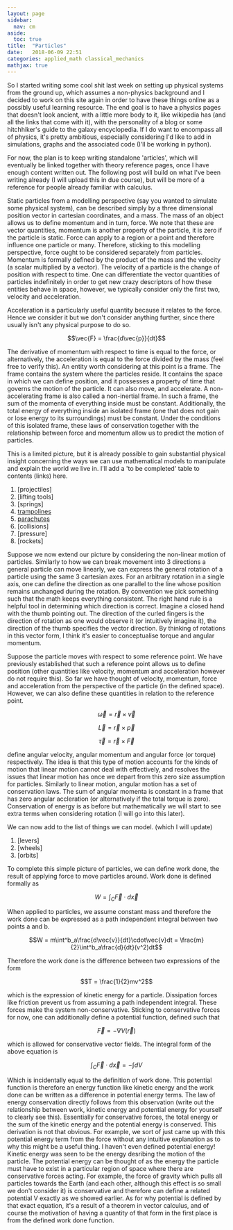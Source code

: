 ```yaml
---
layout: page
sidebar:
  nav: cm
aside:
  toc: true
title:  "Particles"
date:   2018-06-09 22:51
categories: applied_math classical_mechanics
mathjax: true
---
```


So I started writing some cool shit last week on setting up physical systems from the ground up, which assumes a non-physics background and I decided to work on this site again in order to have these things online as a possibly useful learning resource. The end goal is to have a physics pages that doesn't look ancient, with a little more body to it, like wikipedia has (and all the links that come with it), with the personality of a blog or some hitchhiker's guide to the galaxy encyclopedia. If I do want to encompass all of physics, it's pretty ambitious, especially considering I'd like to add in simulations, graphs and the associated code (I'll be working in python).

For now, the plan is to keep writing standalone 'articles', which will eventually be linked together with theory reference pages, once I have enough content written out. The following post will build on what I've been writing already (I will upload this in due course), but will be more of a reference for people already familiar with calculus.

Static particles from a modelling perspective (say you wanted to simulate some physical system), can be described simply by a three dimensional position vector in cartesian coordinates, and a mass. The mass of an object allows us to define momentum and in turn, force. We note that these are vector quantities, momentum is another property of the particle, it is zero if the particle is static. Force can apply to a region or a point and therefore influence one particle or many. Therefore, sticking to this modelling perspective, force ought to be considered separately from particles. Momentum is formally defined by the product of the mass and the velocity (a scalar multiplied by a vector). The velocity of a particle is the change of position with respect to time. One can differentiate the vector quantities of particles indefinitely in order to get new crazy descriptors of how these entities behave in space, however, we typically consider only the first two, velocity and acceleration.

Acceleration is a particularly useful quantity because it relates to the force. Hence we consider it but we don't consider anything further, since there usually isn't any physical purpose to do so.

$$\vec{F} = \frac{d\vec{p}}{dt}$$

The derivative of momentum with respect to time is equal to the force, or alternatively, the acceleration is equal to the force divided by the mass (feel free to verify this). An entity worth considering at this point is a frame. The frame contains the system where the particles reside. It contains the space in which we can define position, and it possesses a property of time that governs the motion of the particle. It can also move, and accelerate. A non-accelerating frame is also called a non-inertial frame. In such a frame, the sum of the momenta of everything inside must be constant. Additionally, the total energy of everything inside an isolated frame (one that does not gain or lose energy to its surroundings) must be constant. Under the conditions of this isolated frame, these laws of conservation together with the relationship between force and momentum allow us to predict the motion of particles.

This is a limited picture, but it is already possible to gain substantial physical insight concerning the ways we can use mathematical models to manipulate and explain the world we live in. I'll add a 'to be completed' table to contents (links) here.

1. [projectiles]
2. [lifting tools]
3. [springs]
4. [trampolines](https://ragnamus.github.io/applied_math/diff_eq/2016/10/09/ode-2.html)
5. [parachutes](https://ragnamus.github.io/applied_math/diff_eq/2016/10/10/ode-1.html)
6. [collisions]
7. [pressure]
8. [rockets]

Suppose we now extend our picture by considering the non-linear motion of particles. Similarly to how we can break movement into 3 directions a general particle can move linearly, we can express the general rotation of a particle using the same 3 cartesian axes. For an arbitrary rotation in a single axis, one can define the direction as one parallel to the line whose position remains unchanged during the rotation. By convention we pick something such that the math keeps everything consistent. The right hand rule is a helpful tool in determining which direction is correct. Imagine a closed hand with the thumb pointing out. The direction of the curled fingers is the direction of rotation as one would observe it (or intuitively imagine it), the direction of the thumb specifies the vector direction. By thinking of rotations in this vector form, I think it's easier to conceptualise torque and angular momentum.

Suppose the particle moves with respect to some reference point. We have previously established that such a reference point allows us to define position (other quantities like velocity, momentum and acceleration however do not require this). So far we have thought of velocity, momentum, force and acceleration from the perspective of the particle (in the defined space). However, we can also define these quantities in relation to the reference point.

$$\vec{\omega} = \vec{r} \times \vec{v}$$

$$\vec{L} = \vec{r} \times \vec{p}$$

$$\vec{\tau} = \vec{r} \times \vec{F}$$

define angular velocity, angular momentum and angular force (or torque) respectively. The idea is that this type of motion accounts for the kinds of motion that linear motion cannot deal with effectively, and resolves the issues that linear motion has once we depart from this zero size assumption for particles. Similarly to linear motion, angular motion has a set of conservation laws. The sum of angular momenta is constant in a frame that has zero angular accleration (or alternatively if the total torque is zero). Conservation of energy is as before but mathematically we will start to see extra terms when considering rotation (I will go into this later).

We can now add to the list of things we can model. (which I will update)

1. [levers]
2. [wheels]
3. [orbits]

To complete this simple picture of particles, we can define work done, the result of applying force to move particles around. Work done is defined formally as

$$W = \int_{C}\vec{F}\cdot d\vec{x}$$

When applied to particles, we assume constant mass and therefore the work done can be expressed as a path independent integral between two points a and b.

$$W = m\int^b_a\frac{d\vec{v}}{dt}\cdot\vec{v}dt = \frac{m}{2}\int^b_a\frac{d}{dt}(v^2)dt$$

Therefore the work done is the difference between two expressions of the form

$$T = \frac{1}{2}mv^2$$

which is the expression of kinetic energy for a particle. Dissipation forces like friction prevent us from assuming a path independent integral. These forces make the system non-conservative. Sticking to conservative forces for now, one can additionally define a potential function, defined such that

$$\vec{F} = -\nabla V(\vec{r})$$

which is allowed for conservative vector fields. The integral form of the above equation is

$$\int_{C} \vec{F}\cdot d\vec{x} = -\int dV$$

Which is incidentally equal to the definition of work done. This potential function is therefore an energy function like kinetic energy and the work done can be written as a difference in potential energy terms. The law of energy conservation directly follows from this observation (write out the relationship between work, kinetic energy and potential energy for yourself to clearly see this). Essentially for conservative forces, the total energy or the sum of the kinetic energy and the potential energy is conserved. This derivation is not that obvious. For example, we sort of just came up with this potential energy term from the force without any intuitive explanation as to why this might be a useful thing. I haven't even defined potential energy! Kinetic energy was seen to be the energy desribing the motion of the particle. The potential energy can be thought of as the energy the particle must have to exist in a particular region of space where there are conservative forces acting. For example, the force of gravity which pulls all particles towards the Earth (and each other, although this effect is so small we don't consider it) is conservative and therefore can define a related potential V exactly as we showed earlier. As for why potential is defined by that exact equation, it's a result of a theorem in vector calculus, and of course the motivation of having a quantity of that form in the first place is from the defined work done function.
